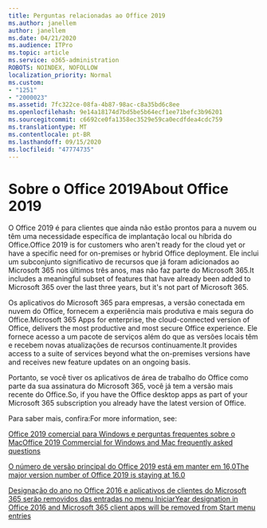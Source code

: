 ```yaml
---
title: Perguntas relacionadas ao Office 2019
ms.author: janellem
author: janellem
ms.date: 04/21/2020
ms.audience: ITPro
ms.topic: article
ms.service: o365-administration
ROBOTS: NOINDEX, NOFOLLOW
localization_priority: Normal
ms.custom:
- "1251"
- "2000023"
ms.assetid: 7fc322ce-08fa-4b87-98ac-c8a35bd6c8ee
ms.openlocfilehash: 9e14a18174d7bd5be5b64ecf1ee71befc3b96201
ms.sourcegitcommit: c6692ce0fa1358ec3529e59ca0ecdfdea4cdc759
ms.translationtype: MT
ms.contentlocale: pt-BR
ms.lasthandoff: 09/15/2020
ms.locfileid: "47774735"
---
```

# <a name="about-office-2019"></a><span data-ttu-id="dbe34-102">Sobre o Office 2019</span><span class="sxs-lookup"><span data-stu-id="dbe34-102">About Office 2019</span></span>

<span data-ttu-id="dbe34-103">O Office 2019 é para clientes que ainda não estão prontos para a nuvem ou têm uma necessidade específica de implantação local ou híbrida do Office.</span><span class="sxs-lookup"><span data-stu-id="dbe34-103">Office 2019 is for customers who aren't ready for the cloud yet or have a specific need for on-premises or hybrid Office deployment.</span></span> <span data-ttu-id="dbe34-104">Ele inclui um subconjunto significativo de recursos que já foram adicionados ao Microsoft 365 nos últimos três anos, mas não faz parte do Microsoft 365.</span><span class="sxs-lookup"><span data-stu-id="dbe34-104">It includes a meaningful subset of features that have already been added to Microsoft 365 over the last three years, but it's not part of Microsoft 365.</span></span>
  
<span data-ttu-id="dbe34-105">Os aplicativos do Microsoft 365 para empresas, a versão conectada em nuvem do Office, fornecem a experiência mais produtiva e mais segura do Office.</span><span class="sxs-lookup"><span data-stu-id="dbe34-105">Microsoft 365 Apps for enterprise, the cloud-connected version of Office, delivers the most productive and most secure Office experience.</span></span> <span data-ttu-id="dbe34-106">Ele fornece acesso a um pacote de serviços além do que as versões locais têm e recebem novas atualizações de recursos continuamente.</span><span class="sxs-lookup"><span data-stu-id="dbe34-106">It provides access to a suite of services beyond what the on-premises versions have and receives new feature updates on an ongoing basis.</span></span>
  
<span data-ttu-id="dbe34-107">Portanto, se você tiver os aplicativos de área de trabalho do Office como parte da sua assinatura do Microsoft 365, você já tem a versão mais recente do Office.</span><span class="sxs-lookup"><span data-stu-id="dbe34-107">So, if you have the Office desktop apps as part of your Microsoft 365 subscription you already have the latest version of Office.</span></span>
  
<span data-ttu-id="dbe34-108">Para saber mais, confira:</span><span class="sxs-lookup"><span data-stu-id="dbe34-108">For more information, see:</span></span>
  
[<span data-ttu-id="dbe34-109">Office 2019 comercial para Windows e perguntas frequentes sobre o Mac</span><span class="sxs-lookup"><span data-stu-id="dbe34-109">Office 2019 Commercial for Windows and Mac frequently asked questions</span></span>](https://support.microsoft.com/help/4133312)
  
[<span data-ttu-id="dbe34-110">O número de versão principal do Office 2019 está em manter em 16,0</span><span class="sxs-lookup"><span data-stu-id="dbe34-110">The major version number of Office 2019 is staying at 16.0</span></span>](https://docs.microsoft.com/deployoffice/office2019/overview)
  
[<span data-ttu-id="dbe34-111">Designação do ano no Office 2016 e aplicativos de clientes do Microsoft 365 serão removidos das entradas no menu Iniciar</span><span class="sxs-lookup"><span data-stu-id="dbe34-111">Year designation in Office 2016 and Microsoft 365 client apps will be removed from Start menu entries</span></span>](https://support.office.com/article/8fe5e052-76d2-49de-af30-2e84ed3da907?wt.mc_id=Alchemy_ClientDIA)
  